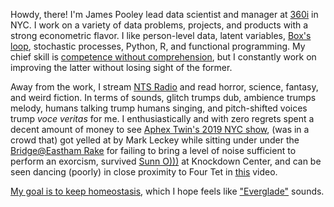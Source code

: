 Howdy, there! I'm <span class="text-warning">James Pooley</span>
lead data scientist and manager at [360i](https://360i.com/capabilities/analytics/) in NYC. I work on a variety of
data problems, projects, and products with a strong econometric flavor. I like person-level data, latent variables, [Box's loop](http://www.cs.columbia.edu/~blei/papers/Blei2014b.pdf), stochastic processes, Python, R, and functional programming. My chief skill is [competence without comprehension](https://www.theatlantic.com/technology/archive/2012/06/-a-perfect-and-beautiful-machine-what-darwins-theory-of-evolution-reveals-about-artificial-intelligence/258829/),
but I constantly work on improving the latter without losing sight of the former.

Away from the work, I stream [NTS Radio](https://www.nts.live) and read horror,
science, fantasy, and weird fiction. In terms of sounds, glitch trumps dub,
ambience trumps melody, humans talking trump humans singing, and pitch-shifted voices trump
_voce veritas_ for me.
I enthusiastically and with zero regrets spent a decent amount of money
to see [Aphex Twin's 2019 NYC show](https://www.artforum.com/music/sasha-frere-jones-on-aphex-twin-s-show-at-avant-gardener-79488), (was in a crowd
that) got yelled at by Mark Leckey while sitting under
under the
[Bridge@Eastham Rake](https://www.youtube.com/watch?v=ZZ-BhuuCIUE)
for failing to bring a level of noise sufficient to perform
an exorcism, survived [Sunn O)))](https://www.youtube.com/watch?v=jyT4kJwn8G8)
at Knockdown Center, and can
be seen dancing (poorly) in close proximity to Four Tet in
[this](https://www.youtube.com/watch?v=yWstd3jDZIs) video.

[My goal is to keep homeostasis](https://www.youtube.com/watch?v=8X1QkseVjIY&t),
which I hope feels like ["Everglade"](https://tortoise.bandcamp.com/track/everglade) sounds.
